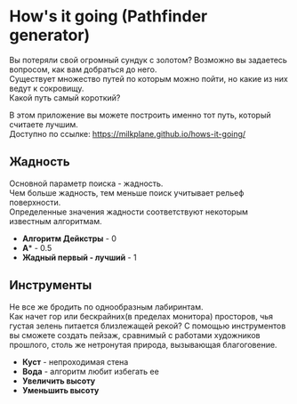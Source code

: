 # How's it going (Pathfinder generator)

Вы потеряли свой огромный сундук с золотом? Возможно вы задаетесь вопросом, как вам добраться до него. <br />
Существует множество путей по которым можно пойти, но какие из них ведут к сокровищу.<br />
Какой путь самый короткий? <br />

В этом приложение вы можете построить именно тот путь, который считаете лучшим. <br />
Доступно по ссылке: https://milkplane.github.io/hows-it-going/ <br />

## Жадность

Основной параметр поиска - жадность. <br />
Чем больше жадность, тем меньше поиск учитывает рельеф поверхности. <br />
Определенные значения жадности соответствуют некоторым известным алгоритмам. <br />
- **Алгоритм Дейкстры** - 0 <br />
- **A*** - 0.5 <br />
- **Жадный первый - лучший** - 1 <br />

## Инструменты 

Не все же бродить по однообразным лабиринтам. <br />
Как начет гор или бескрайних(в пределах монитора) просторов, чья густая зелень питается близлежащей рекой?
С помощью инструментов вы сможете создать пейзаж, сравнимый с работами художников прошлого, столь же нетронутая природа, вызывающая благоговение.

- **Куст** - непроходимая стена
- **Вода** - алгоритм любит избегать ее
- **Увеличить высоту**
- **Уменьшить высоту**
